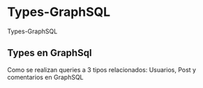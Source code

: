 # Types-GraphSQL
Types-GraphSQL
## Types en GraphSql 

Como se realizan queries a 3 tipos relacionados: Usuarios, Post y comentarios en GraphSQL
